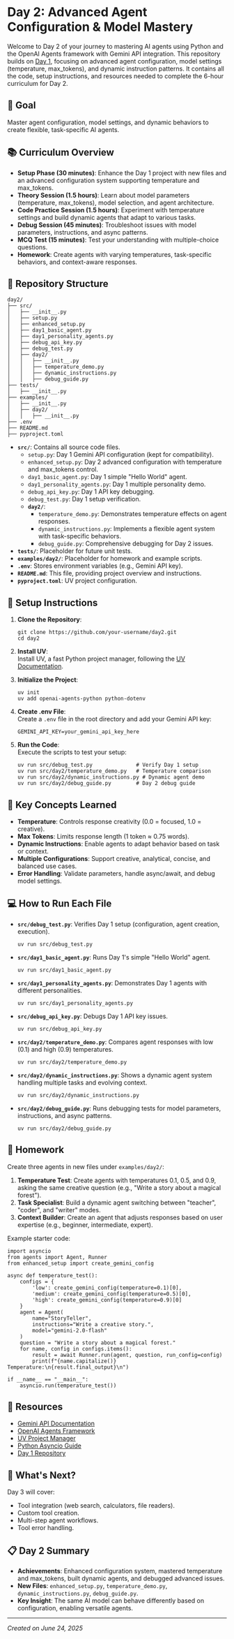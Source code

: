 Day 2: Advanced Agent Configuration & Model Mastery
===================================================

Welcome to Day 2 of your journey to mastering AI agents using Python and the OpenAI Agents framework with Gemini API integration. This repository builds on [Day 1](https://github.com/your-username/day1), focusing on advanced agent configuration, model settings (temperature, max_tokens), and dynamic instruction patterns. It contains all the code, setup instructions, and resources needed to complete the 6-hour curriculum for Day 2.

🎯 Goal
-------

Master agent configuration, model settings, and dynamic behaviors to create flexible, task-specific AI agents.

📚 Curriculum Overview
----------------------

-   **Setup Phase (30 minutes)**: Enhance the Day 1 project with new files and an advanced configuration system supporting temperature and max_tokens.
-   **Theory Session (1.5 hours)**: Learn about model parameters (temperature, max_tokens), model selection, and agent architecture.
-   **Code Practice Session (1.5 hours)**: Experiment with temperature settings and build dynamic agents that adapt to various tasks.
-   **Debug Session (45 minutes)**: Troubleshoot issues with model parameters, instructions, and async patterns.
-   **MCQ Test (15 minutes)**: Test your understanding with multiple-choice questions.
-   **Homework**: Create agents with varying temperatures, task-specific behaviors, and context-aware responses.

📂 Repository Structure
-----------------------

```
day2/
├── src/
│   ├── __init__.py
│   ├── setup.py
│   ├── enhanced_setup.py
│   ├── day1_basic_agent.py
│   ├── day1_personality_agents.py
│   ├── debug_api_key.py
│   ├── debug_test.py
│   ├── day2/
│   │   ├── __init__.py
│   │   ├── temperature_demo.py
│   │   ├── dynamic_instructions.py
│   │   ├── debug_guide.py
├── tests/
│   ├── __init__.py
├── examples/
│   ├── __init__.py
│   ├── day2/
│   │   ├── __init__.py
├── .env
├── README.md
├── pyproject.toml

```

-   **`src/`**: Contains all source code files.
    -   `setup.py`: Day 1 Gemini API configuration (kept for compatibility).
    -   `enhanced_setup.py`: Day 2 advanced configuration with temperature and max_tokens control.
    -   `day1_basic_agent.py`: Day 1 simple "Hello World" agent.
    -   `day1_personality_agents.py`: Day 1 multiple personality demo.
    -   `debug_api_key.py`: Day 1 API key debugging.
    -   `debug_test.py`: Day 1 setup verification.
    -   **`day2/`**:
        -   `temperature_demo.py`: Demonstrates temperature effects on agent responses.
        -   `dynamic_instructions.py`: Implements a flexible agent system with task-specific behaviors.
        -   `debug_guide.py`: Comprehensive debugging for Day 2 issues.
-   **`tests/`**: Placeholder for future unit tests.
-   **`examples/day2/`**: Placeholder for homework and example scripts.
-   **`.env`**: Stores environment variables (e.g., Gemini API key).
-   **`README.md`**: This file, providing project overview and instructions.
-   **`pyproject.toml`**: UV project configuration.

🚀 Setup Instructions
---------------------

1.  **Clone the Repository**:

    ```
    git clone https://github.com/your-username/day2.git
    cd day2

    ```

2.  **Install UV**:\
    Install UV, a fast Python project manager, following the [UV Documentation](https://docs.astral.sh/uv/).

3.  **Initialize the Project**:

    ```
    uv init
    uv add openai-agents-python python-dotenv

    ```

4.  **Create .env File**:\
    Create a `.env` file in the root directory and add your Gemini API key:

    ```
    GEMINI_API_KEY=your_gemini_api_key_here

    ```

5.  **Run the Code**:\
    Execute the scripts to test your setup:

    ```
    uv run src/debug_test.py              # Verify Day 1 setup
    uv run src/day2/temperature_demo.py   # Temperature comparison
    uv run src/day2/dynamic_instructions.py # Dynamic agent demo
    uv run src/day2/debug_guide.py        # Day 2 debug guide

    ```

🧠 Key Concepts Learned
-----------------------

-   **Temperature**: Controls response creativity (0.0 = focused, 1.0 = creative).
-   **Max Tokens**: Limits response length (1 token ≈ 0.75 words).
-   **Dynamic Instructions**: Enable agents to adapt behavior based on task or context.
-   **Multiple Configurations**: Support creative, analytical, concise, and balanced use cases.
-   **Error Handling**: Validate parameters, handle async/await, and debug model settings.

💻 How to Run Each File
-----------------------

-   **`src/debug_test.py`**: Verifies Day 1 setup (configuration, agent creation, execution).

    ```
    uv run src/debug_test.py

    ```

-   **`src/day1_basic_agent.py`**: Runs Day 1's simple "Hello World" agent.

    ```
    uv run src/day1_basic_agent.py

    ```

-   **`src/day1_personality_agents.py`**: Demonstrates Day 1 agents with different personalities.

    ```
    uv run src/day1_personality_agents.py

    ```

-   **`src/debug_api_key.py`**: Debugs Day 1 API key issues.

    ```
    uv run src/debug_api_key.py

    ```

-   **`src/day2/temperature_demo.py`**: Compares agent responses with low (0.1) and high (0.9) temperatures.

    ```
    uv run src/day2/temperature_demo.py

    ```

-   **`src/day2/dynamic_instructions.py`**: Shows a dynamic agent system handling multiple tasks and evolving context.

    ```
    uv run src/day2/dynamic_instructions.py

    ```

-   **`src/day2/debug_guide.py`**: Runs debugging tests for model parameters, instructions, and async patterns.

    ```
    uv run src/day2/debug_guide.py

    ```

📝 Homework
-----------

Create three agents in new files under `examples/day2/`:

1.  **Temperature Test**: Create agents with temperatures 0.1, 0.5, and 0.9, asking the same creative question (e.g., "Write a story about a magical forest").
2.  **Task Specialist**: Build a dynamic agent switching between "teacher", "coder", and "writer" modes.
3.  **Context Builder**: Create an agent that adjusts responses based on user expertise (e.g., beginner, intermediate, expert).

Example starter code:

```
import asyncio
from agents import Agent, Runner
from enhanced_setup import create_gemini_config

async def temperature_test():
    configs = {
        'low': create_gemini_config(temperature=0.1)[0],
        'medium': create_gemini_config(temperature=0.5)[0],
        'high': create_gemini_config(temperature=0.9)[0]
    }
    agent = Agent(
        name="StoryTeller",
        instructions="Write a creative story.",
        model="gemini-2.0-flash"
    )
    question = "Write a story about a magical forest."
    for name, config in configs.items():
        result = await Runner.run(agent, question, run_config=config)
        print(f"{name.capitalize()} Temperature:\n{result.final_output}\n")

if __name__ == "__main__":
    asyncio.run(temperature_test())

```

🔗 Resources
------------

-   [Gemini API Documentation](https://ai.google.dev/)
-   [OpenAI Agents Framework](https://platform.openai.com/docs/agents)
-   [UV Project Manager](https://docs.astral.sh/uv/)
-   [Python Asyncio Guide](https://docs.python.org/3/library/asyncio.html)
-   [Day 1 Repository](https://github.com/your-username/day1)

🚀 What's Next?
---------------

Day 3 will cover:

-   Tool integration (web search, calculators, file readers).
-   Custom tool creation.
-   Multi-step agent workflows.
-   Tool error handling.

📋 Day 2 Summary
----------------

-   **Achievements**: Enhanced configuration system, mastered temperature and max_tokens, built dynamic agents, and debugged advanced issues.
-   **New Files**: `enhanced_setup.py`, `temperature_demo.py`, `dynamic_instructions.py`, `debug_guide.py`.
-   **Key Insight**: The same AI model can behave differently based on configuration, enabling versatile agents.

* * * * *

*Created on June 24, 2025*
